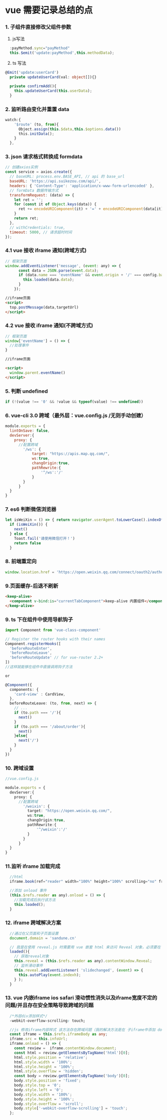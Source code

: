
# vue 需要记录总结的点

### 1. 子组件直接修改父组件参数

1. js写法

```javascript
  :payMethod.sync="payMethod"
  this.$emit('update:payMethod',this.methodData);
```

2. ts 写法

```typescript
@Emit('update:userCard')
  private updateUserCard(val: object[]){}

  private confirmAdd(){
    this.updateUserCard(this.userData);
  }
```

### 2. 监听路由变化并重置 data

```javascript
watch:{
    '$route' (to, from){
      Object.assign(this.$data,this.$options.data())
      this.initData();
    }
  },
```

### 3. json 请求格式转换成 formdata

```javascript
// 创建axios实例
const service = axios.create({
  // baseURL: process.env.BASE_API, // api 的 base_url
  baseURL: 'https://api.suikezou.com/api/',
  headers: { 'Content-Type': 'application/x-www-form-urlencoded' },
  // formData 数据传输方式
  transformRequest: (data) => {
    let ret = '';
    for (const it of Object.keys(data)) {
      ret += encodeURIComponent(it) + '=' + encodeURIComponent(data[it]) + '&';
    }
    return ret;
  },
  // withCredentials: true,
  timeout: 5000, // 请求超时时间
});
```

### 4.1 vue 接收 iframe 通知(跨域方式)

```javascript
// 框架页面
window.addEventListener('message', (event: any) => {
      const data = JSON.parse(event.data);
      if (data.name === 'eventName' && event.origin + '/' === config.baseURL) {
        this.loaded(data.data);
      }
    });
```

```html
//iframe页面
<script>
  top.postMessage(data,targetUrl)
</script>
```

### 4.2 vue 接收 iframe 通知(不跨域方式)

```javascript
// 框架页面
window['eventName'] = () => {
  //处理事件
}
```

```html
//iframe页面

<script>
  window.parent.eventName()
</script>
```

### 5. 判断 undefined

```javascript
if (!(value !== '0' && !value && typeof(value) !== undefined))
```

### 6. vue-cli 3.0 跨域（最外层：vue.config.js /无则手动创建）

```javascript
module.exports = {
  lintOnSave: false,
  devServer:{
    proxy: {
      //配置跨域
        '/ws': {
            target: "https://apis.map.qq.com/",
            ws:true,
            changOrigin:true,
            pathRewrite:{
                '^/ws':'/'
            }
        }
      }
  }
}
```

### 7. es6 判断微信浏览器

```javascript
let isWeiXin = () => { return navigator.userAgent.toLowerCase().indexOf('micromessenger') !== -1 }
  if (isWeiXin()) {
    next()
  } else {
    Toast.fail('请使用微信打开！')
    return false
  }
```

### 8. 前端重定向

```javascript
window.location.href = 'https://open.weixin.qq.com/connect/oauth2/authorize?appid=wxb57af6881fb3db44sd&redirect_uri=' + encodeURI('https://www.suikezou.com') + '&response_type=code&scope=snsapi_userinfo&state=#wechat_redirect'
```

### 9.页面缓存-后退不刷新

```html
<keep-alive>
  <component v-bind:is="currentTabComponent">keep-alive 内置组件</component>
</keep-alive>
```

### 9. ts 下在组件中使用导航钩子

```typescript
import Component from 'vue-class-component'

// Register the router hooks with their names
Component.registerHooks([
  'beforeRouteEnter',
  'beforeRouteLeave',
  'beforeRouteUpdate' // for vue-router 2.2+
])
//这样就能够在组件中直接调用钩子方法

or

@Component({
  components: {
    'card-view' : CardView,
  },
  beforeRouteLeave: (to, from, next) => {
    // ...
    if (to.path === '/'){
      next()
    }
    if (to.path === '/about/order'){
      next()
    }else{
      next('/')
    }
  }
})

```

### 10. 跨域设置

```typescript
//vue.config.js

module.exports = {
  devServer:{
    proxy: {
      //配置跨域
        '/weixin': {
          target: "https://open.weixin.qq.com/",
          ws:true,
          changOrigin:true,
          pathRewrite:{
              '^/weixin':'/'
          }
        }
      }
  }
}

```

### 11.监听 iframe 加载完成

```javascript
  //html
  iframe.book(ref="reader" width="100%" height="100%" scrolling="no" frameborder="0")

  //添加 onload 事件
  (this.$refs.reader as any).onload = () => {
    //加载完成后执行该方法
    this.loaded();
  }
```

### 12. iframe 跨域解决方案

```javascript
  //通过在父页面和子页面设置
  document.domain = 'sandune.cn'

  // 我是在使用 reveal.js 时需要用 vue 嵌套 html 来访问 Reveal 对象，必须要在 iframe 加载完成后才能访问到
  loaded(){
    // 获取reveal对象
    this.reveal = (this.$refs.reader as any).contentWindow.Reveal;
    // 监听滑动事件
    this.reveal.addEventListener( 'slidechanged', (event) => {
      this.autoPlay(event.indexh);
    } );
  }

```

### 13.  vue 内嵌iframe ios safari 滑动惯性消失以及iframe宽度不定的问题/并且存在安全策略导致跨域的问题

```css
  /*外层div添加样式*/
  -webkit-overflow-scrolling: touch;
```

```typescript
  //js 修改iframe内部样式 该方法存在跨域问题（我的解决方法是在 子iframe中添加 document.domain="localhost"）
  const iframe = this.$refs.iframeBody as any;
  iframe.src = this.infoUrl;
  iframe.onload = () => {
    const review =  iframe.contentWindow.document;
    const html = review.getElementsByTagName('html')[0];
    html.style.position = 'relative';
    html.style.width = '100%';
    html.style.height = '100%';
    html.style.overflow = 'hidden';
    const body = review.getElementsByTagName('body')[0];
    body.style.position = 'fixed';
    body.style.top = '0';
    body.style.left = '0';
    body.style.width = '100%';
    body.style.height = '100%';
    body.style.overflow = 'scroll';
    body.style['-webkit-overflow-scrolling'] = 'touch';
  };
```